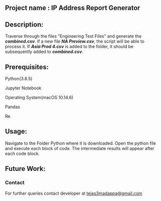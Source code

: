 ## Project name :        IP Address Report Generator







## Description:
Traverse through the files "Engineering Test Files" and generate the ***combined.csv***. If a new file ***NA Preview.csv***, the script will be able to process it.
If ***Asia Prod 4.csv*** is added to the folder, it should be subsequently added to  ***combined.csv***.



## Prerequisites:
Python(3.8.5)

Jupyter Notebook

Operating System(macOS 10.14.6)

Pandas

Re




## Usage:
Navigate to the Folder Python where it is downloaded. Open the python file and execute each block of code. The intermediate results will appear after each code block.



## Future Work:

### Contact
For further queries contact developer at tejas3madappa@gmail.com

